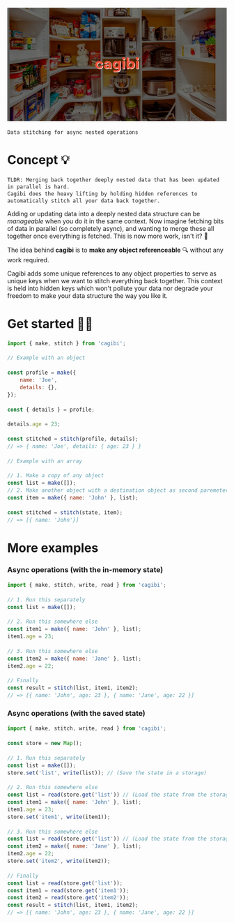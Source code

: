 ![Cagibi Illustration](media/header.jpg)

    Data stitching for async nested operations

# Concept 💡

    TLDR: Merging back together deeply nested data that has been updated in parallel is hard.
    Cagibi does the heavy lifting by holding hidden references to automatically stitch all your data back together.

Adding or updating data into a deeply nested data structure can be *manageable* when you do it in the same context. Now imagine fetching bits of data in parallel (so completely async), and wanting to merge these all together once everything is fetched. This is now more work, isn't it? 🤯

The idea behind **cagibi** is to **make any object referenceable** 🔍 without any work required.

Cagibi adds some unique references to any object properties to serve as unique keys when we want to stitch everything back together. This context is held into hidden keys which won't pollute your data nor degrade your freedom to make your data structure the way you like it.

# Get started 🏃‍♂️

```js
import { make, stitch } from 'cagibi';

// Example with an object

const profile = make({
    name: 'Joe',
    details: {},
});

const { details } = profile;

details.age = 23;

const stitched = stitch(profile, details);
// => { name: 'Joe', details: { age: 23 } }

// Example with an array

// 1. Make a copy of any object
const list = make([]);
// 2. Make another object with a destination object as second paremeter (only for arrays)
const item = make({ name: 'John' }, list);

const stitched = stitch(state, item);
// => [{ name: 'John'}]
```

# More examples
### Async operations (with the in-memory state)
```js
import { make, stitch, write, read } from 'cagibi';

// 1. Run this separately
const list = make([]);

// 2. Run this somewhere else
const item1 = make({ name: 'John' }, list);
item1.age = 23;

// 3. Run this somewhere else
const item2 = make({ name: 'Jane' }, list);
item2.age = 22;

// Finally
const result = stitch(list, item1, item2);
// => [{ name: 'John', age: 23 }, { name: 'Jane', age: 22 }]
```

### Async operations (with the saved state)
```js
import { make, stitch, write, read } from 'cagibi';

const store = new Map();

// 1. Run this separately
const list = make([]);
store.set('list', write(list)); // (Save the state in a storage)

// 2. Run this somewhere else
const list = read(store.get('list')) // (Load the state from the storage)
const item1 = make({ name: 'John' }, list);
item1.age = 23;
store.set('item1', write(item1));

// 3. Run this somewhere else
const list = read(store.get('list')) // (Load the state from the storage)
const item2 = make({ name: 'Jane' }, list);
item2.age = 22;
store.set('item2', write(item2));

// Finally
const list = read(store.get('list'));
const item1 = read(store.get('item1'));
const item2 = read(store.get('item2'));
const result = stitch(list, item1, item2);
// => [{ name: 'John', age: 23 }, { name: 'Jane', age: 22 }]
```

<!-- # API

## make()
## stitch()
## write()
## read() -->
